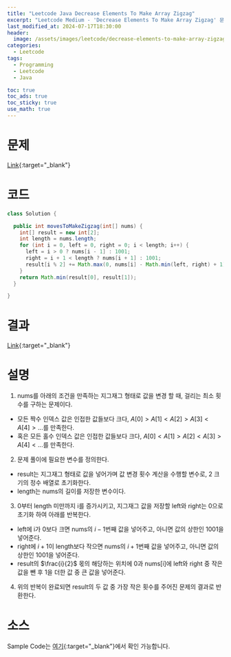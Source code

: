 ```yaml
---
title: "Leetcode Java Decrease Elements To Make Array Zigzag"
excerpt: "Leetcode Medium - 'Decrease Elements To Make Array Zigzag' 문제 Java 풀이"
last_modified_at: 2024-07-17T18:30:00
header:
  image: /assets/images/leetcode/decrease-elements-to-make-array-zigzag.png
categories:
  - Leetcode
tags:
  - Programming
  - Leetcode
  - Java

toc: true
toc_ads: true
toc_sticky: true
use_math: true
---
```

# 문제
[Link](https://leetcode.com/problems/decrease-elements-to-make-array-zigzag/){:target="_blank"}

# 코드
```java
class Solution {

  public int movesToMakeZigzag(int[] nums) {
    int[] result = new int[2];
    int length = nums.length;
    for (int i = 0, left = 0, right = 0; i < length; i++) {
      left = i > 0 ? nums[i - 1] : 1001;
      right = i + 1 < length ? nums[i + 1] : 1001;
      result[i % 2] += Math.max(0, nums[i] - Math.min(left, right) + 1);
    }
    return Math.min(result[0], result[1]);
  }

}
```

# 결과
[Link](https://leetcode.com/problems/step-by-step-directions-from-a-binary-tree-node-to-another/submissions/1322757909/){:target="_blank"}

# 설명
1. nums를 아래의 조건을 만족하는 지그재그 형태로 값을 변경 할 때, 걸리는 최소 횟수를 구하는 문제이다.
- 모든 짝수 인덱스 값은 인접한 값들보다 크다, $A[0] > A[1] < A[2] > A[3] < A[4] > ...$를 만족한다.
- 혹은 모든 홀수 인덱스 값은 인접한 값들보다 크다, $A[0] < A[1] > A[2] < A[3] > A[4] < ...$를 만족한다.

2. 문제 풀이에 필요한 변수를 정의한다.
- result는 지그재그 형태로 값을 넣어가며 값 변경 횟수 계산을 수행할 변수로, 2 크기의 정수 배열로 초기화한다.
- length는 nums의 길이를 저장한 변수이다.

3. 0부터 length 미만까지 i를 증가시키고, 지그재그 값을 저장할 left와 right는 0으로 초기화 하여 아래를 반복한다.
- left에 i가 0보다 크면 nums의 $i - 1$번째 값을 넣어주고, 아니면 값의 상한인 1001을 넣어준다.
- right에 $i + 1$이 length보다 작으면 nums의 $i + 1$번째 값을 넣어주고, 아니면 값의 상한인 1001을 넣어준다.
- result의 $\frac{i}{2}$ 몫의 해당하는 위치에 0과 nums[i]에 left와 right 중 작은 값을 뺀 후 1을 더한 값 중 큰 값을 넣어준다.

4. 위의 반복이 완료되면 result의 두 값 중 가장 작은 횟수를 주어진 문제의 결과로 반환한다.

# 소스
Sample Code는 [여기](https://github.com/GracefulSoul/leetcode/blob/master/src/main/java/gracefulsoul/problems/DecreaseElementsToMakeArrayZigzag.java){:target="_blank"}에서 확인 가능합니다.